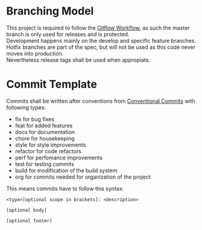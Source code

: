 # Branching Model
This project is required to follow the [Gitflow Workflow](https://www.atlassian.com/git/tutorials/comparing-workflows/gitflow-workflow),
as such the master branch is only used for releases and is protected.  
Development happens mainly on the develop and specific feature branches.  
Hotfix branches are part of the spec, but will not be used as this code never moves into production.  
Nevertheless release tags shall be used when appropiate.

# Commit Template
Commits shall be written after conventions from [Conventional Commits](https://www.conventionalcommits.org/en/v1.0.0/) with following types:
 - fix for bug fixes
 - feat for added features
 - docs for documentation
 - chore for housekeeping
 - style for style improvements
 - refactor for code refactors
 - perf for perfomance improvements 
 - test for testing commits
 - build for modification of the build system
 - org for commits needed for organization of the project
 
This means commits have to follow this syntax:
```
<type>[optional scope in brackets]: <description>

[optional body]

[optional footer]
```
